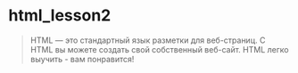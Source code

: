 # html_lesson2

> HTML — это стандартный язык разметки для веб-страниц.
> С HTML вы можете создать свой собственный веб-сайт.
> HTML легко выучить - вам понравится!
